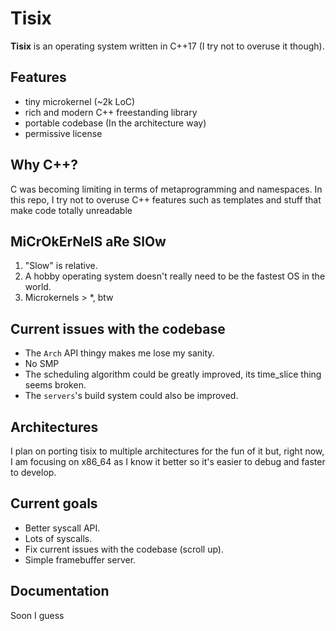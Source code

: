 # Tisix

**Tisix** is an operating system written in C++17 (I try not to overuse it though).

## Features
- tiny microkernel (~2k LoC)
- rich and modern C++ freestanding library
- portable codebase (In the architecture way)
- permissive license

## Why C++?
C was becoming limiting in terms of metaprogramming and namespaces. In this repo, I try not to overuse C++ features such as templates and stuff that make code totally unreadable

## MiCrOkErNelS aRe SlOw
1. "Slow" is relative.
2. A hobby operating system doesn't really need to be the fastest OS in the world.
3. Microkernels > *, btw

## Current issues with the codebase
- The `Arch` API thingy makes me lose my sanity.
- No SMP
- The scheduling algorithm could be greatly improved, its time_slice thing seems broken.
- The `servers`'s build system could also be improved.

## Architectures
I plan on porting tisix to multiple architectures for the fun of it but, right now, I am focusing on x86_64 as I know it better so it's easier to debug and faster to develop.

## Current goals 
- Better syscall API.
- Lots of syscalls.
- Fix current issues with the codebase (scroll up).
- Simple framebuffer server.

## Documentation
Soon I guess

